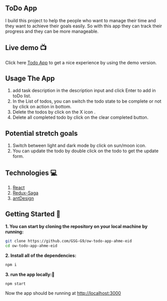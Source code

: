 ## ToDo App

I build this project to help the people who want to manage their time and they want to achieve their goals easily. So with this app they can track their progress and they can be more manageable.

## Live demo :tv:

Click here [Todo App](https://saga-todo.herokuapp.com/) to get a nice experience by using the demo version.

## Usage The App

1.  add task description in the description input and click Enter to add in toDo list.
2.  In the List of todos, you can switch the todo state to be complete or not by click on action in bottom.
3.  Delete the todos by click on the X icon .
4.  Delete all completed todo by click on the clear completed button.

## Potential stretch goals

1.  Switch between light and dark mode by click on sun/moon icon.
2.  You can update the todo by double click on the todo to get the update form.

## Technologies :computer:

1.  [React](https://reactjs.org/)
2.  [Redux-Saga](https://redux-saga.js.org/)
3.  [antDesign](https://ant.design/)

## Getting Started 📣

**1. You can start by cloning the repository on your local machine by running:**

```sh
git clone https://github.com/GSG-G9/ow-todo-app-ahme-eid
cd ow-todo-app-ahme-eid
```

**2. Install all of the dependencies:**

```sh
npm i
```

**3. run the app locally:🔌**

```sh
npm start
```

Now the app should be running at [http://localhost:3000](http://localhost:3000)
